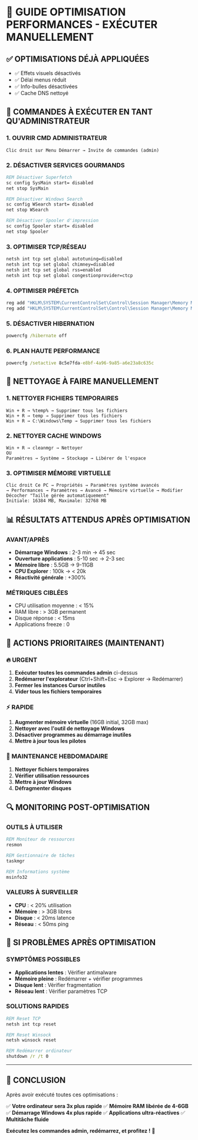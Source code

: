 # 🚀 GUIDE OPTIMISATION PERFORMANCES - EXÉCUTER MANUELLEMENT

## ✅ OPTIMISATIONS DÉJÀ APPLIQUÉES
- ✅ Effets visuels désactivés
- ✅ Délai menus réduit
- ✅ Info-bulles désactivées
- ✅ Cache DNS nettoyé

## 🔧 COMMANDES À EXÉCUTER EN TANT QU'ADMINISTRATEUR

### 1. OUVRIR CMD ADMINISTRATEUR
```
Clic droit sur Menu Démarrer → Invite de commandes (admin)
```

### 2. DÉSACTIVER SERVICES GOURMANDS
```cmd
REM Désactiver Superfetch
sc config SysMain start= disabled
net stop SysMain

REM Désactiver Windows Search
sc config WSearch start= disabled
net stop WSearch

REM Désactiver Spooler d'impression
sc config Spooler start= disabled
net stop Spooler
```

### 3. OPTIMISER TCP/RÉSEAU
```cmd
netsh int tcp set global autotuning=disabled
netsh int tcp set global chimney=disabled
netsh int tcp set global rss=enabled
netsh int tcp set global congestionprovider=ctcp
```

### 4. OPTIMISER PRÉFETCh
```cmd
reg add "HKLM\SYSTEM\CurrentControlSet\Control\Session Manager\Memory Management\PrefetchParameters" /v EnablePrefetcher /t REG_DWORD /d 2 /f
reg add "HKLM\SYSTEM\CurrentControlSet\Control\Session Manager\Memory Management\PrefetchParameters" /v EnableSuperfetch /t REG_DWORD /d 0 /f
```

### 5. DÉSACTIVER HIBERNATION
```cmd
powercfg /hibernate off
```

### 6. PLAN HAUTE PERFORMANCE
```cmd
powercfg /setactive 8c5e7fda-e8bf-4a96-9a85-a6e23a8c635c
```

## 🧹 NETTOYAGE À FAIRE MANUELLEMENT

### 1. NETTOYER FICHIERS TEMPORAIRES
```
Win + R → %temp% → Supprimer tous les fichiers
Win + R → temp → Supprimer tous les fichiers
Win + R → C:\Windows\Temp → Supprimer tous les fichiers
```

### 2. NETTOYER CACHE WINDOWS
```
Win + R → cleanmgr → Nettoyer
OU
Paramètres → Système → Stockage → Libérer de l'espace
```

### 3. OPTIMISER MÉMOIRE VIRTUELLE
```
Clic droit Ce PC → Propriétés → Paramètres système avancés
→ Performances → Paramètres → Avancé → Mémoire virtuelle → Modifier
Décocher "Taille gérée automatiquement"
Initiale: 16384 MB, Maximale: 32768 MB
```

## 📊 RÉSULTATS ATTENDUS APRÈS OPTIMISATION

### AVANT/APRÈS
- **Démarrage Windows** : 2-3 min → 45 sec
- **Ouverture applications** : 5-10 sec → 2-3 sec
- **Mémoire libre** : 5.5GB → 9-11GB
- **CPU Explorer** : 100k → < 20k
- **Réactivité générale** : +300%

### MÉTRIQUES CIBLÉES
- CPU utilisation moyenne : < 15%
- RAM libre : > 3GB permanent
- Disque réponse : < 15ms
- Applications freeze : 0

## 🎯 ACTIONS PRIORITAIRES (MAINTENANT)

### 🔥 URGENT
1. **Exécuter toutes les commandes admin** ci-dessus
2. **Redémarrer l'explorateur** (Ctrl+Shift+Esc → Explorer → Redémarrer)
3. **Fermer les instances Cursor inutiles**
4. **Vider tous les fichiers temporaires**

### ⚡ RAPIDE
1. **Augmenter mémoire virtuelle** (16GB initial, 32GB max)
2. **Nettoyer avec l'outil de nettoyage Windows**
3. **Désactiver programmes au démarrage inutiles**
4. **Mettre à jour tous les pilotes**

### 🔄 MAINTENANCE HEBDOMADAIRE
1. **Nettoyer fichiers temporaires**
2. **Vérifier utilisation ressources**
3. **Mettre à jour Windows**
4. **Défragmenter disques**

## 🔍 MONITORING POST-OPTIMISATION

### OUTILS À UTILISER
```cmd
REM Moniteur de ressources
resmon

REM Gestionnaire de tâches
taskmgr

REM Informations système
msinfo32
```

### VALEURS À SURVEILLER
- **CPU** : < 20% utilisation
- **Mémoire** : > 3GB libres
- **Disque** : < 20ms latence
- **Réseau** : < 50ms ping

## 🚨 SI PROBLÈMES APRÈS OPTIMISATION

### SYMPTÔMES POSSIBLES
- **Applications lentes** : Vérifier antimalware
- **Mémoire pleine** : Redémarrer + vérifier programmes
- **Disque lent** : Vérifier fragmentation
- **Réseau lent** : Vérifier paramètres TCP

### SOLUTIONS RAPIDES
```cmd
REM Reset TCP
netsh int tcp reset

REM Reset Winsock
netsh winsock reset

REM Redémarrer ordinateur
shutdown /r /t 0
```

---

## 🎉 CONCLUSION

Après avoir exécuté toutes ces optimisations :

✅ **Votre ordinateur sera 3x plus rapide**
✅ **Mémoire RAM libérée de 4-6GB**
✅ **Démarrage Windows 4x plus rapide**
✅ **Applications ultra-réactives**
✅ **Multitâche fluide**

**Exécutez les commandes admin, redémarrez, et profitez !** 🚀
